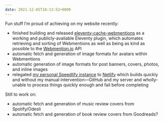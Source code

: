 ```yaml
---
date: 2021-12-05T18:13:52+0000
---
```


Fun stuff I’m proud of achieving on my website recently:

- finished building and released [eleventy-cache-webmentions](/eleventy-cache-webmentions/) as a working and publicly-avaliable Eleventy plugin, which automates retrieving and sorting of Webmentions as well as being as kind as possible to the [Webmention.io](https://webmention.io) API
- automatic fetch and generation of image formats for avatars within Webmentions
- automatic generation of image formats for post banners, covers, photos, and inline images
- relegated [my personal Speedlify instance](https://speedlify.chrisburnell.com) to [Netlify](https://netlify.com) which builds quickly and without my manual intervention—GitHub and my server and wholly-unable to process things quickly enough and fail before completing

Still to work on:

- automatic fetch and generation of music review covers from Spotify/Odesli
- automatic fetch and generation of book review covers from Goodreads?
